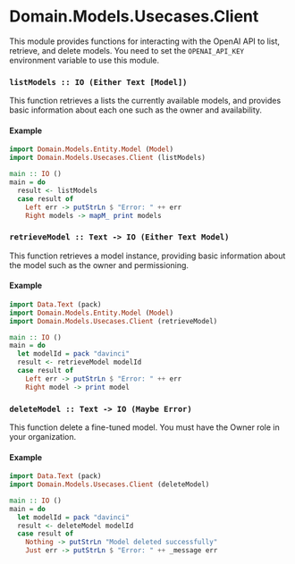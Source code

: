 # Domain.Models.Usecases.Client

This module provides functions for interacting with the OpenAI API to list, retrieve, and delete models. You need to set the `OPENAI_API_KEY` environment variable to use this module.



### `listModels :: IO (Either Text [Model])`

This function retrieves a lists the currently available models, and provides basic information about each one such as the owner and availability.

#### Example

```haskell
import Domain.Models.Entity.Model (Model)
import Domain.Models.Usecases.Client (listModels)

main :: IO ()
main = do
  result <- listModels
  case result of
    Left err -> putStrLn $ "Error: " ++ err
    Right models -> mapM_ print models
```

### `retrieveModel :: Text -> IO (Either Text Model)`

This function retrieves a model instance, providing basic information about the model such as the owner and permissioning.

#### Example

```haskell
import Data.Text (pack)
import Domain.Models.Entity.Model (Model)
import Domain.Models.Usecases.Client (retrieveModel)

main :: IO ()
main = do
  let modelId = pack "davinci"
  result <- retrieveModel modelId
  case result of
    Left err -> putStrLn $ "Error: " ++ err
    Right model -> print model
```

### `deleteModel :: Text -> IO (Maybe Error)`

This function delete a fine-tuned model. You must have the Owner role in your organization.

#### Example

```haskell
import Data.Text (pack)
import Domain.Models.Usecases.Client (deleteModel)

main :: IO ()
main = do
  let modelId = pack "davinci"
  result <- deleteModel modelId
  case result of
    Nothing -> putStrLn "Model deleted successfully"
    Just err -> putStrLn $ "Error: " ++ _message err
```
